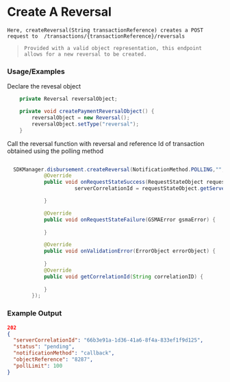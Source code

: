 # Create A Reversal

`Here, createReversal(String transactionReference) creates a POST request to 
/transactions/{transactionReference}/reversals`

> `Provided with a valid object representation, this endpoint allows for a new reversal to be created.`

### Usage/Examples

Declare the revesal object

```java
    private Reversal reversalObject;
```

```java
    private void createPaymentReversalObject() {
        reversalObject = new Reversal();
        reversalObject.setType("reversal");
    }
```
Call the reversal function with reversal and reference Id of transaction obtained using the polling method

```java

  SDKManager.disbursement.createReversal(NotificationMethod.POLLING,"","Place your Reference id", reversalObject, new RequestStateInterface() {
            @Override
            public void onRequestStateSuccess(RequestStateObject requestStateObject) {
                      serverCorrelationId = requestStateObject.getServerCorrelationId();

            }

            @Override
            public void onRequestStateFailure(GSMAError gsmaError) {
             
            }

            @Override
            public void onValidationError(ErrorObject errorObject) {
                
            }
            @Override
            public void getCorrelationId(String correlationID) {
               
            }
        });

```

### Example Output

```json
202
{
  "serverCorrelationId": "66b3e91a-1d36-41a6-8f4a-833ef1f9d125",
  "status": "pending",
  "notificationMethod": "callback",
  "objectReference": "8287",
  "pollLimit": 100
}
```
